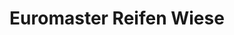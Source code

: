 ---
title: "Euromaster Reifen Wiese"
url: /bretzfeld/euromaster-reifen-wiese/
shop: Autowerkstatt
---